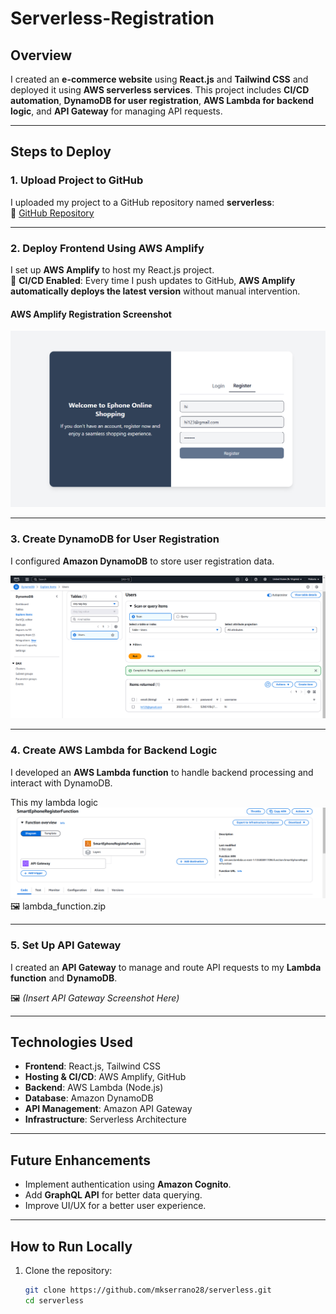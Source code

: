 # Serverless-Registration

## Overview
I created an **e-commerce website** using **React.js** and **Tailwind CSS** and deployed it using **AWS serverless services**. This project includes **CI/CD automation**, **DynamoDB for user registration**, **AWS Lambda for backend logic**, and **API Gateway** for managing API requests.

---

## Steps to Deploy

### **1. Upload Project to GitHub**
I uploaded my project to a GitHub repository named **serverless**:  
🔗 [GitHub Repository](https://github.com/mkserrano28/serverless)

---

### **2. Deploy Frontend Using AWS Amplify**
I set up **AWS Amplify** to host my React.js project.  
📌 **CI/CD Enabled**: Every time I push updates to GitHub, **AWS Amplify automatically deploys the latest version** without manual intervention.

#### **AWS Amplify Registration Screenshot**
![AWS Amplify Registration](Registration.png)

---

### **3. Create DynamoDB for User Registration**
I configured **Amazon DynamoDB** to store user registration data.

![AWS DynamoDB Data](DynamoDb.png)

---

### **4. Create AWS Lambda for Backend Logic**
I developed an **AWS Lambda function** to handle backend processing and interact with DynamoDB.

This my lambda logic
![AWS DynamoDB Data](Lambda.png)
🖼️ lambda_function.zip

---

### **5. Set Up API Gateway**
I created an **API Gateway** to manage and route API requests to my **Lambda function** and **DynamoDB**.

🖼️ *(Insert API Gateway Screenshot Here)*

---

## **Technologies Used**
- **Frontend**: React.js, Tailwind CSS
- **Hosting & CI/CD**: AWS Amplify, GitHub
- **Backend**: AWS Lambda (Node.js)
- **Database**: Amazon DynamoDB
- **API Management**: Amazon API Gateway
- **Infrastructure**: Serverless Architecture

---

## **Future Enhancements**
- Implement authentication using **Amazon Cognito**.
- Add **GraphQL API** for better data querying.
- Improve UI/UX for a better user experience.

---

## **How to Run Locally**
1. Clone the repository:
   ```sh
   git clone https://github.com/mkserrano28/serverless.git
   cd serverless
